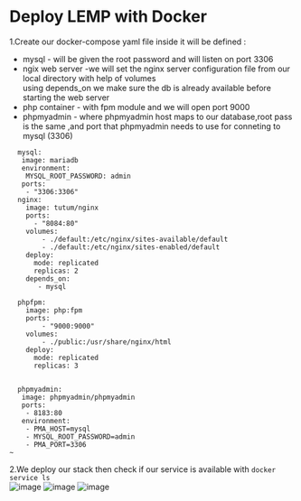 
# Deploy LEMP with Docker
1.Create our docker-compose yaml file inside it will be defined :
* mysql - will be given the root password and will listen on port 3306
* ngix web server -we will set the nginx server configuration file from our local directory with help of volumes   
using depends_on we make sure the db is already available before starting the web server 
* php container - with fpm module and we will open port 9000
* phpmyadmin - where phpmyadmin host maps to our database,root pass is the same ,and port that phpmyadmin needs to use for conneting to mysql (3306)
```
  mysql:
   image: mariadb
   environment:
    MYSQL_ROOT_PASSWORD: admin
   ports:
    - "3306:3306"
  nginx:
    image: tutum/nginx
    ports:
      - "8084:80"
    volumes:
        - ./default:/etc/nginx/sites-available/default
        - ./default:/etc/nginx/sites-enabled/default
    deploy:
      mode: replicated
      replicas: 2
    depends_on:
       - mysql

  phpfpm:
    image: php:fpm
    ports:
        - "9000:9000"
    volumes:
        - ./public:/usr/share/nginx/html
    deploy:
      mode: replicated
      replicas: 3


  phpmyadmin:
   image: phpmyadmin/phpmyadmin
   ports:
    - 8183:80
   environment:
    - PMA_HOST=mysql
    - MYSQL_ROOT_PASSWORD=admin
    - PMA_PORT=3306
~                
```
2.We deploy our stack
then check if our service is available with <code>docker service ls</code>  
![image](https://user-images.githubusercontent.com/114083012/205907253-cbf9834f-92fd-45b4-a80e-c5171f513992.png)
![image](https://user-images.githubusercontent.com/114083012/205907564-4f339b96-23dc-43ba-a7c7-4000fbcfe739.png)
![image](https://user-images.githubusercontent.com/114083012/205907700-c69bdb0e-5962-4810-a3ab-43a866fc2358.png)
